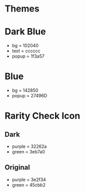 # Themes
# Dark Blue
- bg = 102040
- text = cccccc
- popup = 1f3a57

# Blue
- bg = 142850
- popup = 27496D 

# Rarity Check Icon
## Dark
- purple = 32262a
- green = 3eb7a0

## Original
- purple = 3e2f34
- green = 45cbb2
